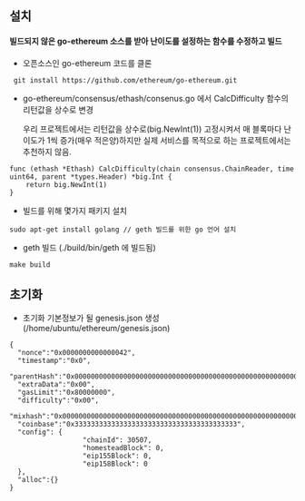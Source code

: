 ## 설치

#### 빌드되지 않은 go-ethereum 소스를 받아 난이도를 설정하는 함수를 수정하고 빌드

- 오픈소스인 go-ethereum 코드를 클론

~~~
 git install https://github.com/ethereum/go-ethereum.git
~~~

- go-ethereum/consensus/ethash/consenus.go 에서 CalcDifficulty 함수의 리턴값을 상수로 변경

  우리 프로젝트에서는 리턴값을 상수로(big.NewInt(1)) 고정시켜서 매 블록마다 난이도가 1씩 증가(매우 적은양)하지만 실제 서비스를 목적으로 하는 프로젝트에서는 추천하지 않음.

~~~
func (ethash *Ethash) CalcDifficulty(chain consensus.ChainReader, time uint64, parent *types.Header) *big.Int {
	return big.NewInt(1)
}
~~~

- 빌드를 위해 몇가지 패키지 설치

~~~
sudo apt-get install golang // geth 빌드를 위한 go 언어 설치
~~~

- geth 빌드 (./build/bin/geth 에 빌드됨)

~~~
make build
~~~



## 초기화

- 초기화 기본정보가 될 genesis.json 생성 (/home/ubuntu/ethereum/genesis.json)

~~~
{
  "nonce":"0x0000000000000042",
  "timestamp":"0x0",
  "parentHash":"0x0000000000000000000000000000000000000000000000000000000000000000",
  "extraData":"0x00",
  "gasLimit":"0x80000000",
  "difficulty":"0x00",
  "mixhash":"0x0000000000000000000000000000000000000000000000000000000000000000",
  "coinbase":"0x3333333333333333333333333333333333333333",
  "config": {
                  "chainId": 30507,
                  "homesteadBlock": 0,
                  "eip155Block": 0,
                  "eip158Block": 0
  },
  "alloc":{}
}
~~~









